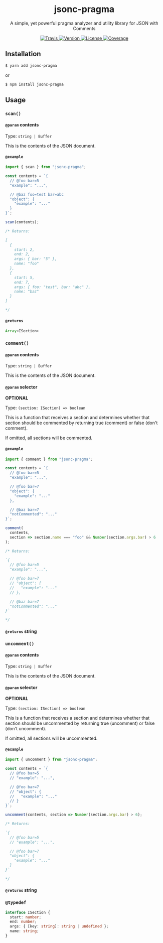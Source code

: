 <div align="center">
  <!-- <img width="200" src="assets/logo.png"> -->
  <h1>jsonc-pragma</h1>
  <p>A simple, yet powerful pragma analyzer and utility library for JSON with Comments</p>
  <p>
    <a href="https://travis-ci.com/arnohovhannisyan/jsonc-pragma">
      <img src="https://img.shields.io/travis/com/arnohovhannisyan/jsonc-pragma" alt="Travis">
    </a>
    <a href="https://npmjs.com/package/jsonc-pragma">
      <img src="https://img.shields.io/npm/v/jsonc-pragma" alt="Version">
    </a>
    <a href="https://github.com/arnohovhannisyan/jsonc-pragma/blob/master/LICENSE">
      <img src="https://img.shields.io/badge/license-MIT-blue.svg" alt="License">
    </a>
    <a href="https://codecov.io/gh/arnohovhannisyan/jsonc-pragma">
      <img src="https://img.shields.io/codecov/c/github/arnohovhannisyan/jsonc-pragma" alt="Coverage">
    </a>
  </p>
</div>

## Installation

```sh
$ yarn add jsonc-pragma
```

or

```sh
$ npm install jsonc-pragma
```

## Usage

### `scan()`

#### `@param` contents

Type: `string | Buffer`

This is the contents of the JSON document.

#### `@example`

```js
import { scan } from "jsonc-pragma";

const contents = `{
  // @foo bar=5
  "example": "...",

  // @baz foo=test bar=abc
  "object": {
    "example": "..."
  }
}`;

scan(contents);

/* Returns:

[
  {
    start: 2,
    end: 2,
    args: { bar: "5" },
    name: "foo"
  },
  {
    start: 5,
    end: 7,
    args: { foo: "test", bar: "abc" },
    name: "baz"
  }
] 

*/
```

#### `@returns`

```ts
Array<ISection>
```

### `comment()`

#### `@param` contents

Type: `string | Buffer`

This is the contents of the JSON document.

#### `@param` selector

**OPTIONAL**

Type: `(section: ISection) => boolean`

This is a function that receives a section and determines whether that section should be commented by returning true (comment) or false (don't comment).

If omitted, all sections will be commented.

#### `@example`

```js
import { comment } from "jsonc-pragma";

const contents = `{
  // @foo bar=5
  "example": "...",

  // @foo bar=7
  "object": {
    "example": "..."
  },

  // @baz bar=7
  "notCommented": "..."
}`;

comment(
  contents,
  section => section.name === "foo" && Number(section.args.bar) > 6
);

/* Returns:

`{
  // @foo bar=5
  "example": "...",

  // @foo bar=7
  // "object": {
  //   "example": "..."
  // },

  // @baz bar=7
  "notCommented": "..."
}`

*/
```

#### `@returns` string

### `uncomment()`

#### `@param` contents

Type: `string | Buffer`

This is the contents of the JSON document.

#### `@param` selector

**OPTIONAL**

Type: `(section: ISection) => boolean`

This is a function that receives a section and determines whether that section should be uncommented by returning true (uncomment) or false (don't uncomment).

If omitted, all sections will be uncommented.

#### `@example`

```js
import { uncomment } from "jsonc-pragma";

const contents = `{
  // @foo bar=5
  // "example": "...",

  // @foo bar=7
  // "object": {
  //   "example": "..."
  // }
}`;

uncomment(contents, section => Number(section.args.bar) > 6);

/* Returns:

`{
  // @foo bar=5
  // "example": "...",

  // @foo bar=7
  "object": {
    "example": "..."
  }
}`

*/
```

#### `@returns` string

### `@typedef`

```ts
interface ISection {
  start: number;
  end: number;
  args: { [key: string]: string | undefined };
  name: string;
}
```
